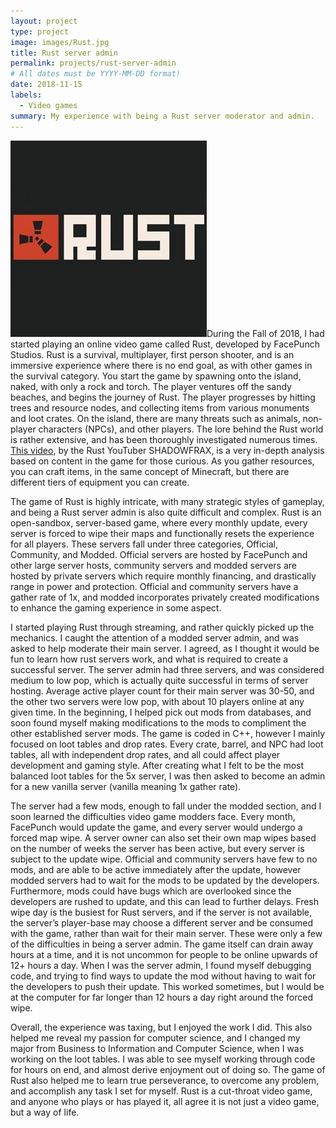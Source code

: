 ```yaml
---
layout: project
type: project
image: images/Rust.jpg
title: Rust server admin
permalink: projects/rust-server-admin
# All dates must be YYYY-MM-DD format!
date: 2018-11-15
labels:
  - Video games
summary: My experience with being a Rust server moderator and admin.
---
```


<img class="ui top aligned tiny image" src="../images/Rust.jpg"><span>During the Fall of 2018, I had started playing an online video game called Rust, developed by FacePunch Studios. Rust is a survival, multiplayer, first person shooter, and is an immersive experience where there is no end goal, as with other games in the survival category. You start the game by spawning onto the island, naked, with only a rock and torch. The player ventures off the sandy beaches, and begins the journey of Rust. The player progresses by hitting trees and resource nodes, and collecting items from various monuments and loot crates. On the island, there are many threats such as animals, non-player characters (NPCs), and other players. The lore behind the Rust world is rather extensive, and has been thoroughly investigated numerous times. [This video](https://www.youtube.com/watch?v=363HZguI4CE&ab_channel=SHADOWFRAX), by the Rust YouTuber SHADOWFRAX, is a very in-depth analysis based on content in the game for those curious. As you gather resources, you can craft items, in the same concept of Minecraft, but there are different tiers of equipment you can create.</span>

The game of Rust is highly intricate, with many strategic styles of gameplay, and being a Rust server admin is also quite difficult and complex. Rust is an open-sandbox, server-based game, where every monthly update, every server is forced to wipe their maps and functionally resets the experience for all players. These servers fall under three categories, Official, Community, and Modded. Official servers are hosted by FacePunch and other large server hosts, community servers and modded servers are hosted by private servers which require monthly financing, and drastically range in power and protection. Official and community servers have a gather rate of 1x, and modded incorporates privately created modifications to enhance the gaming experience in some aspect.

I started playing Rust through streaming, and rather quickly picked up the mechanics. I caught the attention of a modded server admin, and was asked to help moderate their main server. I agreed, as I thought it would be fun to learn how rust servers work, and what is required to create a successful server. The server admin had three servers, and was considered medium to low pop, which is actually quite successful in terms of server hosting. Average active player count for their main server was 30-50, and the other two servers were low pop, with about 10 players online at any given time. In the beginning, I helped pick out mods from databases, and soon found myself making modifications to the mods to compliment the other established server mods. The game is coded in C++, however I mainly focused on loot tables and drop rates. Every crate, barrel, and NPC had loot tables, all with independent drop rates, and all could affect player development and gaming style. After creating what I felt to be the most balanced loot tables for the 5x server, I was then asked to become an admin for a new vanilla server (vanilla meaning 1x gather rate).

The server had a few mods, enough to fall under the modded section, and I soon learned the difficulties video game modders face. Every month, FacePunch would update the game, and every server would undergo a forced map wipe. A server owner can also set their own map wipes based on the number of weeks the server has been active, but every server is subject to the update wipe. Official and community servers have few to no mods, and are able to be active immediately after the update, however modded servers had to wait for the mods to be updated by the developers. Furthermore, mods could have bugs which are overlooked since the developers are rushed to update, and this can lead to further delays. Fresh wipe day is the busiest for Rust servers, and if the server is not available, the server’s player-base may choose a different server and be consumed with the game, rather than wait for their main server. These were only a few of the difficulties in being a server admin. The game itself can drain away hours at a time, and it is not uncommon for people to be online upwards of 12+ hours a day. When I was the server admin, I found myself debugging code, and trying to find ways to update the mod without having to wait for the developers to push their update. This worked sometimes, but I would be at the computer for far longer than 12 hours a day right around the forced wipe. 

Overall, the experience was taxing, but I enjoyed the work I did. This also helped me reveal my passion for computer science, and I changed my major from Business to Information and Computer Science, when I was working on the loot tables. I was able to see myself working through code for hours on end, and almost derive enjoyment out of doing so. The game of Rust also helped me to learn true perseverance, to overcome any problem, and accomplish any task I set for myself. Rust is a cut-throat video game, and anyone who plays or has played it, all agree it is not just a video game, but a way of life.
